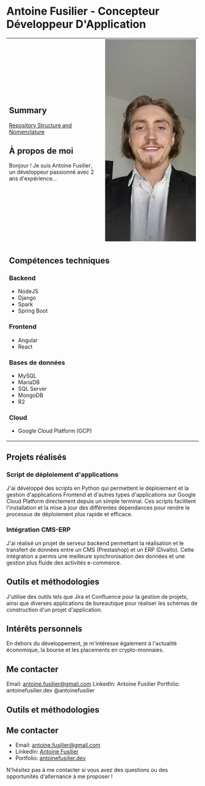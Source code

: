# Antoine Fusilier - Concepteur Développeur D'Application

<table>
  <tr>
    <td width="50%">
      <h2>Summary</h2>
      <p><a href="https://github.com/antoinefusilier/antoinefusilier/blob/Up/repositoryStructureAndNomenclature.md">Repository Structure and Nomenclature</a></p>
      <h2>À propos de moi</h2>
      <p>Bonjour ! Je suis Antoine Fusilier, un développeur passionné avec 2 ans d'expérience...</p>
    </td>
    <td width="50%">
      <img src="assets/photo_profil_1.jpg" alt="Antoine Fusilier" width="300"/>
    </td>
  </tr>
  <tr>
    <td colspan="2">
      <h2>Compétences techniques</h2>
      <h3>Backend</h3>
      <ul>
        <li>NodeJS</li>
        <li>Django</li>
        <li>Spark</li>
        <li>Spring Boot</li>
      </ul>
      <h3>Frontend</h3>
      <ul>
        <li>Angular</li>
        <li>React</li>
      </ul>
      <h3>Bases de données</h3>
      <ul>
        <li>MySQL</li>
        <li>MariaDB</li>
        <li>SQL Server</li>
        <li>MongoDB</li>
        <li>R2</li>
      </ul>
      <h3>Cloud</h3>
      <ul>
        <li>Google Cloud Platform (GCP)</li>
      </ul>
    </td>
  </tr>
</table>

## Projets réalisés

### Script de déploiement d'applications
J'ai développé des scripts en Python qui permettent le déploiement et la gestion d'applications Frontend et d'autres types d'applications sur Google Cloud Platform directement depuis un simple terminal. Ces scripts facilitent l'installation et la mise à jour des différentes dépendances pour rendre le processus de déploiement plus rapide et efficace.

### Intégration CMS-ERP

J'ai réalisé un projet de serveur backend permettant la réalisation et le transfert de données entre un CMS (Prestashop) et un ERP (Divalto). Cette intégration a permis une meilleure synchronisation des données et une gestion plus fluide des activités e-commerce.

## Outils et méthodologies

J'utilise des outils tels que Jira et Confluence pour la gestion de projets, ainsi que diverses applications de bureautique pour réaliser les schémas de construction d'un projet d'application.

## Intérêts personnels

En dehors du développement, je m'intéresse également à l'actualité économique, la bourse et les placements en crypto-monnaies.

## Me contacter
Email: antoine.fusilier@gmail.com
LinkedIn: Antoine Fusilier
Portfolio: antoinefusilier.dev
@antoinefusilier

## Outils et méthodologies


## Me contacter

- Email: [antoine.fusilier@gmail.com](mailto: "antoinefusilier@gmail.com")
- LinkedIn: [Antoine Fusilier](https://www.linkedin.com/in/antoinefusilier/)
- Portfolio: [antoinefusilier.dev](https://antoinefusilier.dev)

N'hésitez pas à me contacter si vous avez des questions ou des opportunités d'alternance à me proposer !